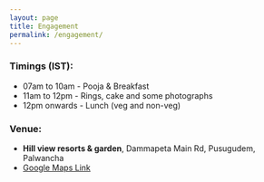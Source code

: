 ```yaml
---
layout: page
title: Engagement
permalink: /engagement/
---
```


### Timings (IST):
* 07am to 10am - Pooja & Breakfast
* 11am to 12pm - Rings, cake and some photographs
* 12pm onwards - Lunch (veg and non-veg)

### Venue:
* __Hill view resorts & garden__, Dammapeta Main Rd, Pusugudem, Palwancha
* [Google Maps Link](https://goo.gl/maps/rZ7mEgzwsupGk1nt9) 

